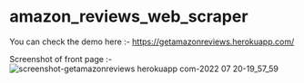 # amazon_reviews_web_scraper

You can check the demo here :- https://getamazonreviews.herokuapp.com/


Screenshot of front page :-
![screenshot-getamazonreviews herokuapp com-2022 07 20-19_57_59](https://user-images.githubusercontent.com/68757567/180007797-9477587f-fed6-40e4-857f-ecbea6ff1e10.png)
